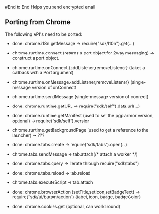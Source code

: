 #End to End
Helps you send encrypted email

## Porting from Chrome

The following API's need to be ported:
* done: chrome.i18n.getMessage -> require("sdk/l10n").get(...)

* chrome.runtime.connect (returns a port object for 2way messaging) ->
  construct a port object.
* chrome.runtime.onConnect.{addListener,removeListener} (takes a callback with
  a Port argument)
* chrome.runtime.onMessage.{addListener,removeListener} (single-message version
  of onConnect)
* chrome.runtime.sendMessage (single-message version of connect)

* done: chrome.runtime.getURL -> require("sdk/self").data.url(...)
* done: chrome.runtime.getManifest (used to set the pgp armor version, optional) ->
  require("sdk/self").version
* chrome.runtime.getBackgroundPage (used to get a reference to the launcher) ->
  ???

* done: chrome.tabs.create -> require("sdk/tabs").open(...)
* chrome.tabs.sendMessage -> tab.attach(/* attach a worker */)
* done: chrome.tabs.query -> iterate through require("sdk/tabs")
* done: chrome.tabs.reload -> tab.reload
* chrome.tabs.executeScript -> tab.attach

* done: chrome.browserAction.{setTitle,setIcon,setBadgeText} ->
  require("sdk/ui/button/action") {label, icon, badge, badgeColor}
* done: chrome.cookies.get (optional, can workaround)


